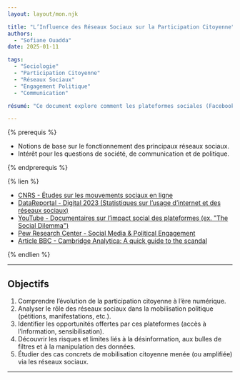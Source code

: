 ```yaml
---
layout: layout/mon.njk

title: "L’Influence des Réseaux Sociaux sur la Participation Citoyenne"
authors:
  - "Sofiane Ouadda"
date: 2025-01-11

tags:
  - "Sociologie"
  - "Participation Citoyenne"
  - "Réseaux Sociaux"
  - "Engagement Politique"
  - "Communication"

résumé: "Ce document explore comment les plateformes sociales (Facebook, Twitter, TikTok, etc.) transforment les modes de mobilisation et la participation citoyenne, en abordant à la fois les avantages (mobilisation rapide, sensibilisation) et les dérives potentielles (désinformation, bulles de filtres, collecte massive de données)."

---
```


{% prerequis %}

- Notions de base sur le fonctionnement des principaux réseaux sociaux.  
- Intérêt pour les questions de société, de communication et de politique.

{% endprerequis %}

{% lien %}

- [CNRS - Études sur les mouvements sociaux en ligne](https://www.cnrs.fr/)  
- [DataReportal - Digital 2023 (Statistiques sur l’usage d’internet et des réseaux sociaux)](https://datareportal.com/)  
- [YouTube - Documentaires sur l’impact social des plateformes (ex. "The Social Dilemma")](https://www.youtube.com/results?search_query=the+social+dilemma+documentaire)  
- [Pew Research Center - Social Media & Political Engagement](https://www.pewresearch.org/)  
- [Article BBC - Cambridge Analytica: A quick guide to the scandal](https://www.bbc.com/news/technology-55951942)

{% endlien %}

---

## Objectifs

1. Comprendre l’évolution de la participation citoyenne à l’ère numérique.  
2. Analyser le rôle des réseaux sociaux dans la mobilisation politique (pétitions, manifestations, etc.).  
3. Identifier les opportunités offertes par ces plateformes (accès à l’information, sensibilisation).  
4. Découvrir les risques et limites liés à la désinformation, aux bulles de filtres et à la manipulation des données.  
5. Étudier des cas concrets de mobilisation citoyenne menée (ou amplifiée) via les réseaux sociaux.

---
